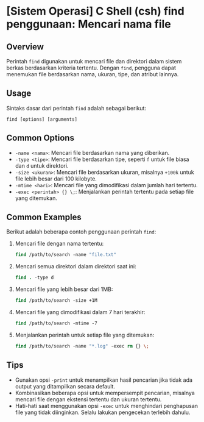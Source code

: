 # [Sistem Operasi] C Shell (csh) find penggunaan: Mencari nama file

## Overview
Perintah `find` digunakan untuk mencari file dan direktori dalam sistem berkas berdasarkan kriteria tertentu. Dengan `find`, pengguna dapat menemukan file berdasarkan nama, ukuran, tipe, dan atribut lainnya.

## Usage
Sintaks dasar dari perintah `find` adalah sebagai berikut:

```
find [options] [arguments]
```

## Common Options
- `-name <nama>`: Mencari file berdasarkan nama yang diberikan.
- `-type <tipe>`: Mencari file berdasarkan tipe, seperti `f` untuk file biasa dan `d` untuk direktori.
- `-size <ukuran>`: Mencari file berdasarkan ukuran, misalnya `+100k` untuk file lebih besar dari 100 kilobyte.
- `-mtime <hari>`: Mencari file yang dimodifikasi dalam jumlah hari tertentu.
- `-exec <perintah> {} \;`: Menjalankan perintah tertentu pada setiap file yang ditemukan.

## Common Examples
Berikut adalah beberapa contoh penggunaan perintah `find`:

1. Mencari file dengan nama tertentu:
   ```csh
   find /path/to/search -name "file.txt"
   ```

2. Mencari semua direktori dalam direktori saat ini:
   ```csh
   find . -type d
   ```

3. Mencari file yang lebih besar dari 1MB:
   ```csh
   find /path/to/search -size +1M
   ```

4. Mencari file yang dimodifikasi dalam 7 hari terakhir:
   ```csh
   find /path/to/search -mtime -7
   ```

5. Menjalankan perintah untuk setiap file yang ditemukan:
   ```csh
   find /path/to/search -name "*.log" -exec rm {} \;
   ```

## Tips
- Gunakan opsi `-print` untuk menampilkan hasil pencarian jika tidak ada output yang ditampilkan secara default.
- Kombinasikan beberapa opsi untuk mempersempit pencarian, misalnya mencari file dengan ekstensi tertentu dan ukuran tertentu.
- Hati-hati saat menggunakan opsi `-exec` untuk menghindari penghapusan file yang tidak diinginkan. Selalu lakukan pengecekan terlebih dahulu.